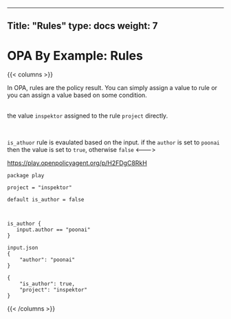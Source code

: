 
---
Title: "Rules"
type: docs
weight: 7
---

# OPA By Example: Rules

{{< columns >}}

In OPA, rules are the policy result. You can simply assign a value to rule or you can assign a value based on 
some condition. 
<br>
<br>

 the value `inspektor` assigned to the rule `project` directly.

<br>

`is_athuor` rule is evaulated based on the input. if the `author` is set to `poonai` then the value is set to `true`, otherwise `false`
<--->

https://play.openpolicyagent.org/p/H2FDgC8RkH
```
package play

project = "inspektor"

default is_author = false



is_author {
   input.author == "poonai"
}
```

```
input.json
{
    "author": "poonai"
}
```

```
{
    "is_author": true,
    "project": "inspektor"
}
```

{{< /columns >}}